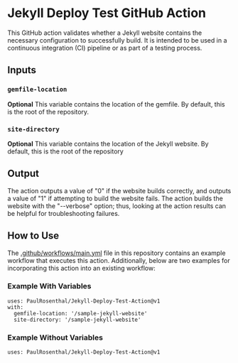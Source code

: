 # Jekyll Deploy Test GitHub Action

This GitHub action validates whether a Jekyll website contains the necessary configuration to successfully build. It is intended to be used in a continuous integration (CI) pipeline or as part of a testing process.

## Inputs

### `gemfile-location`

**Optional** This variable contains the location of the gemfile. By default, this is the root of the repository.

### `site-directory`

**Optional** This variable contains the location of the Jekyll website. By default, this is the root of the repository

## Output

The action outputs a value of "0" if the website builds correctly, and outputs a value of "1" if attempting to build the website fails. The action builds the website with the "--verbose" option; thus, looking at the action results can be helpful for troubleshooting failures.

## How to Use

The [.github/workflows/main.yml](.github/workflows/main.yml) file in this repository contains an example workflow that executes this action. Additionally, below are two examples for incorporating this action into an existing workflow:

### Example With Variables

```
uses: PaulRosenthal/Jekyll-Deploy-Test-Action@v1
with:
  gemfile-location: '/sample-jekyll-website'
  site-directory: '/sample-jekyll-website'
```

### Example Without Variables

```
uses: PaulRosenthal/Jekyll-Deploy-Test-Action@v1
```
